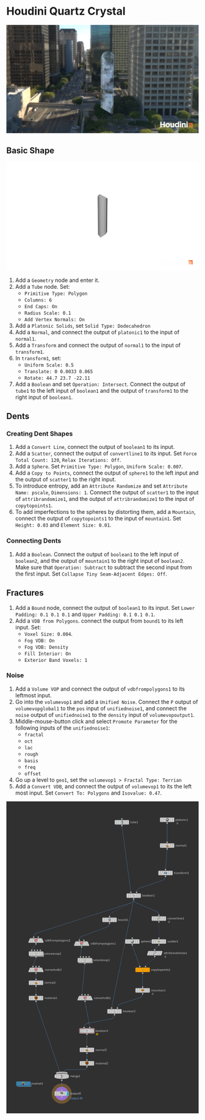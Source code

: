 # Houdini Quartz Crystal

![Quartz Crystal](assets/houdini-quartz-crystal.jpg)

## Basic Shape

![Basic Shape](assets/houdini-quartz-crystal-basic-shape.png)

1. Add a `Geometry` node and enter it.
2. Add a `Tube` node. Set: 
    - `Primitive Type: Polygon`
    - `Columns: 6`
    - `End Caps: On`
    - `Radius Scale: 0.1`
    - `Add Vertex Normals: On`
3. Add a `Platonic Solids`, set `Solid Type: Dodecahedron`
4. Add a `Normal`, and connect the output of `platonic1` to the input of `normal1`.
5. Add a `Transform` and connect the output of `normal1` to the input of `transform1`.
6. In `transform1`, set:
    - `Uniform Scale: 0.5` 
    - `Translate: 0 0.0033 0.065`
    - `Rotate: 44.7 23.7 -22.11`
7. Add a `Boolean` and set `Operation: Intersect`. Connect the output of `tube1` to the left input of `boolean1` and the output of `transform1` to the right input of `boolean1`.

## Dents

### Creating Dent Shapes

1. Add a `Convert Line`, connect the output of `boolean1` to its input.
2. Add a `Scatter`, connect the output of `convertline1` to its input. Set `Force Total Count: 120`, `Relax Iterations: Off`.
3. Add a `Sphere`. Set `Primitive Type: Polygon`, `Uniform Scale: 0.007`.
4. Add a `Copy to Points`, connect the output of `sphere1` to the left input and the output of `scatter1` to the right input.
5. To introduce entropy, add an `Attribute Randomize` and set `Attribute Name: pscale`, `Dimensions: 1`. Connect the output of `scatter1` to the input of `attribrandomize1`, and the output of `attribrandomize1` to the input of `copytopoints1`.
6. To add imperfections to the spheres by distorting them, add a `Mountain`, connect the output of `copytopoints1` to the input of `mountain1`. Set `Height: 0.03` and `Element Size: 0.01`.

### Connecting Dents

1. Add a `Boolean`. Connect the output of `boolean1` to the left input of `boolean2`, and the output of `mountain1` to the right input of `boolean2`. Make sure that `Operation: Subtract` to subtract the second input from the first input. Set `Collapse Tiny Seam-Adjacent Edges: Off`.

## Fractures

1. Add a `Bound` node, connect the output of `boolean1` to its input. Set `Lower Padding: 0.1 0.1 0.1` and `Upper Padding: 0.1 0.1 0.1`.
2. Add a `VDB from Polygons`. connect the output from `bound1` to its left input. Set:
    - `Voxel Size: 0.004`.
    - `Fog VDB: On`
    - `Fog VDB: Density`
    - `Fill Interior: On`
    - `Exterior Band Voxels: 1`

### Noise

1. Add a `Volume VOP` and connect the output of `vdbfrompolygons1` to its leftmost input.
2. Go into the `volumevop1` and add a `Unified Noise`. Connect the `P` output of `volumevopglobal1` to the `pos` input of `unifiednoise1`, and connect the `noise` output of `unifiednoise1` to the `density` input of `volumevopoutput1`.
3. Middle-mouse-button click and select `Promote Parameter` for the following inputs of the `unifiednoise1`:
    - `fractal`
    - `oct`
    - `lac`
    - `rough`
    - `basis`
    - `freq`
    - `offset`
4. Go up a level to `geo1`, set the `volumevop1 > Fractal Type: Terrian`
5. Add a `Convert VDB`, and connect the output of `volumevop1` to its the left most input. Set `Convert To: Polygons` and `Isovalue: 0.47`.

[![Quartz Crystal Nodes](assets/houdini-quartz-crystal-nodes.png)](assets/houdini-quartz-crystal-nodes.png)